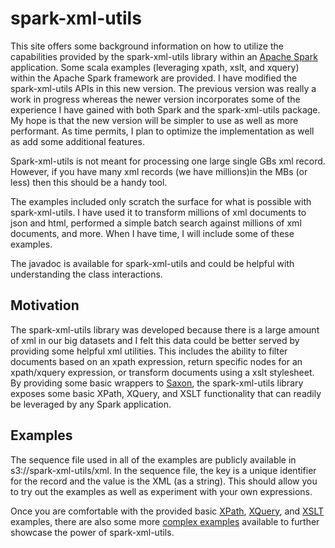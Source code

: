 # spark-xml-utils

This site offers some background information on how to utilize the capabilities provided by the spark-xml-utils library within an [Apache Spark](http://spark.apache.org) application.  Some  scala examples (leveraging xpath, xslt, and xquery) within the Apache Spark framework are provided.  I have modified the spark-xml-utils APIs in this new version.   The previous  version was really a work in progress whereas the newer version incorporates some of the experience I have gained with both Spark and the spark-xml-utils package.  My hope is that the new version will be  simpler to use as well as more performant.   As time permits, I plan to optimize the implementation as well as add some additional features.

Spark-xml-utils is not meant for processing one large single GBs xml record. However, if you have many xml records (we have millions)in the MBs (or less) then this should be a handy tool.

The examples included only scratch the surface for what is possible with spark-xml-utils.  I have used it to transform millions of xml documents to json and html, performed a simple batch search against millions of xml documents, and more.  When I have time, I will include some of these examples.

The javadoc is available for spark-xml-utils and could be helpful with understanding the class interactions.

## Motivation

The spark-xml-utils library was developed because there is a large amount of xml in our big datasets and I felt this data could be better served by providing some helpful xml utilities.  This includes the ability to filter documents  based on an xpath expression, return specific nodes for an xpath/xquery expression, or transform documents using a xslt stylesheet.  By providing some basic wrappers to [Saxon](http://www.saxonica.com), the spark-xml-utils library exposes some basic XPath, XQuery, and XSLT functionality that can readily be leveraged by any Spark application.  

## Examples

The  sequence file used in all of the examples are publicly available in s3://spark-xml-utils/xml.  In the sequence file, the key is a unique identifier for the record and the value is the XML (as a string).  This should allow you to try out the examples as well as experiment with your own expressions.

Once you are comfortable with the provided basic [XPath](https://github.com/elsevierlabs/spark-xml-utils/wiki/xpath), [XQuery](https://github.com/elsevierlabs/spark-xml-utils/wiki/xquery), and [XSLT](https://github.com/elsevierlabs/spark-xml-utils/wiki/xslt) examples, there are also some more [complex examples](https://github.com/elsevierlabs/spark-xml-utils/wiki/complexexamples) available to further showcase the power of spark-xml-utils.